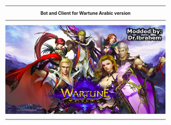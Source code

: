 ____
<p align="center" style="font-weight:bold">Bot and Client for Wartune Arabic version</p>

____
![alt text](./background.jpg?style=centerme)
____

